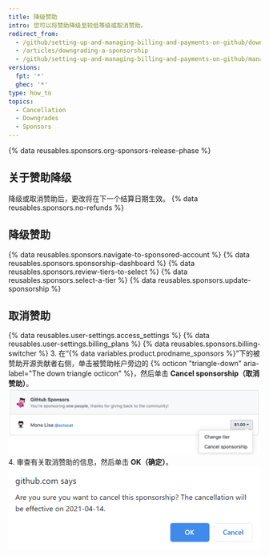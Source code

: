 ```yaml
---
title: 降级赞助
intro: 您可以将赞助降级至较低等级或取消赞助。
redirect_from:
  - /github/setting-up-and-managing-billing-and-payments-on-github/downgrading-a-sponsorship
  - /articles/downgrading-a-sponsorship
  - /github/setting-up-and-managing-billing-and-payments-on-github/managing-billing-for-github-sponsors/downgrading-a-sponsorship
versions:
  fpt: '*'
  ghec: '*'
type: how_to
topics:
  - Cancellation
  - Downgrades
  - Sponsors
---
```


{% data reusables.sponsors.org-sponsors-release-phase %}

## 关于赞助降级

降级或取消赞助后，更改将在下一个结算日期生效。 {% data reusables.sponsors.no-refunds %}

## 降级赞助

{% data reusables.sponsors.navigate-to-sponsored-account %}
{% data reusables.sponsors.sponsorship-dashboard %}
{% data reusables.sponsors.review-tiers-to-select %}
{% data reusables.sponsors.select-a-tier %}
{% data reusables.sponsors.update-sponsorship %}

## 取消赞助

{% data reusables.user-settings.access_settings %}
{% data reusables.user-settings.billing_plans %}
{% data reusables.sponsors.billing-switcher %}
3. 在“{% data variables.product.prodname_sponsors %}”下的被赞助开源贡献者右侧，单击被赞助帐户旁边的 {% octicon "triangle-down" aria-label="The down triangle octicon" %}，然后单击 **Cancel sponsorship（取消赞助）**。 ![取消赞助按钮](/assets/images/help/billing/edit-sponsor-billing.png)
4. 审查有关取消赞助的信息，然后单击 **OK（确定）**。 ![取消确认框](/assets/images/help/billing/confirm-sponsorship-cancellation.png)
